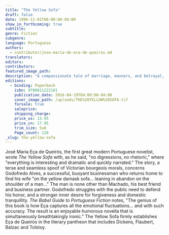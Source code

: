 ```yaml
---
title: "The Yellow Sofa"
draft: false
date: 1996-11-01T06:00:00-04:00
show_in_forthcoming: true
subtitle:
genre: Fiction
subgenre:
language: Portuguese
authors:
  - contributor/jose-maria-de-eca-de-queiros.md
translators:
editors:
contributors:
featured_image_path:
description: "A compassionate tale of marriage, manners, and betrayal, from the Portuguese master "
editions:
  - binding: Paperback
    isbn: 9780811222181
    publication_date: 2016-04-19T04:00:00-04:00
    cover_image_path: /uploads/THE%20YELLOW%20SOFA.tif
    forsale: true
    saleprice:
    shipping_charge:
    price_us: 13.95
    price_cn: 17.95
    trim_size: 5x8
    Page_count: 128
_slug: the-yellow-sofa
---
```


José Maria Eça de Queirós, the first great modern Portuguese novelist, wrote _The Yellow Sofa_ with, as he said, "no digressions, no rhetoric," where "everything is interesting and dramatic and quickly narrated." The story, a terse and seamless spoof of Victorian bourgeois morals, concerns Godofredo Alves, a successful, buoyant businessman who returns home to find his wife "on the yellow damask sofa... leaning in abandon on the shoulder of a man..." The man is none other than Machado, his best friend and business partner. Godofredo struggles with the public need to defend his honor, and a stronger inner desire for forgiveness and domestic tranquillity. _The Babel Guide to Portuguese Fiction_ notes, "The genius of this book is how Eça captures all the emotional fluctuations... and with such accuracy. The result is an enjoyable humorous novella that is simultaneously breathtakingly ironic." The Yellow Sofa firmly establishes Eça de Queirós in the literary pantheon that includes Dickens, Flaubert, Balzac and Tolstoy.

